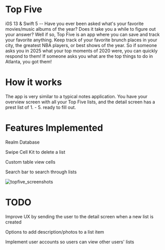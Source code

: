 # Top Five
i0S 13 & Swift 5 -- Have you ever been asked what's your favorite movies/music albums of the year? Does it take you a while to figure out your answer? Well if so, Top Five is an app where you can save and track your favorite anything. Keep track of your favorite brunch places in your city, the greatest NBA players, or best shows of the year. So if someone asks you in 2025 what your top moments of 2020 were, you can quickly respond to them! If someone asks you what are the top things to do in Atlanta, you got them! 

# How it works
The app is very similar to a typical notes application. You have your overview screen with all your Top Five lists, and the detail screen has a prest list of 1. - 5. ready to fill out. 

# Features Implemented 
Realm Database

Swipe Cell Kit to delete a list 

Custom table view cells 

Search bar to search through lists

![topfive_screenshots](https://user-images.githubusercontent.com/28903218/81721066-46d55480-944d-11ea-87f9-7a01e0753bf3.png)

# TODO
Improve UX by sending the user to the detail screen when a new list is created

Options to add description/photos to a list item 

Implement user accounts so users can view other users' lists 
